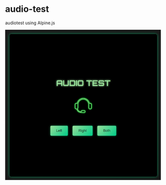 # audio-test

audiotest using Alpine.js

![interface](https://raw.githubusercontent.com/gabrieldmonteiro/audio-test/main/assets/screenshot.png)
